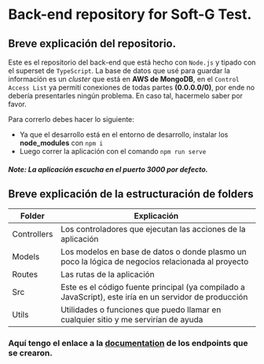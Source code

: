 # Back-end repository for Soft-G Test.

## Breve explicación del repositorio.

Este es el repositorio del back-end que está hecho con `Node.js` y tipado con el superset de `TypeScript`. La base de datos que usé para guardar la información es un _cluster_ que está en **AWS de MongoDB**, en el `Control Access List` ya permití conexiones de todas partes **(0.0.0.0/0)**, por ende no debería presentarles ningún problema. En caso tal, hacermelo saber por favor.

Para correrlo debes hacer lo siguiente:

- Ya que el desarrollo está en el entorno de desarrollo, instalar los **node_modules** con `npm i`
- Luego correr la aplicación con el comando `npm run serve`

##### Note: La aplicación escucha en el puerto **3000** por defecto.

## Breve explicación de la estructuración de folders

| Folder      | Explicación                                                                                            |
| ----------- | ------------------------------------------------------------------------------------------------------ |
| Controllers | Los controladores que ejecutan las acciones de la aplicación                                           |
| Models      | Los modelos en base de datos o donde plasmo un poco la lógica de negocios relacionada al proyecto      |
| Routes      | Las rutas de la aplicación                                                                             |
| Src         | Este es el código fuente principal (ya compilado a JavaScript), este iría en un servidor de producción |
| Utils       | Utilidades o funciones que puedo llamar en cualquier sitio y me servirían de ayuda                     |

### Aquí tengo el enlace a la [documentation](https://documenter.getpostman.com/view/8559278/UzBmNStU) de los endpoints que se crearon.

